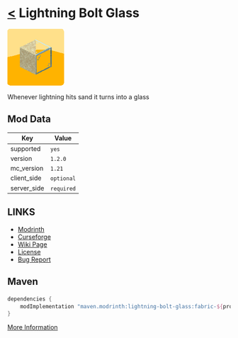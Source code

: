 # [<](../README.md) Lightning Bolt Glass

![alt](icon.png)

Whenever lightning hits sand it turns into a glass

## Mod Data

| Key         | Value      |
|-------------|------------|
| supported   | `yes`      |
| version     | `1.2.0 `   |
| mc_version  | `1.21`     |
| client_side | `optional` |
| server_side | `required` |

## LINKS
- [Modrinth](https://modrinth.com/mod/lightning-bolt-glass)
- [Curseforge](https://curseforge.com/minecraft/mc-mods/lightning-bolt-glass)
- [Wiki Page](https://github.com/legopitstop/Fabric/wiki/Lightning_Bolt_Glass)
- [License](https://legopitstop.weebly.com/license.html)
- [Bug Report](https://github.com/legopitstop/Fabric/issues)

## Maven
```gradle
dependencies {
    modImplementation "maven.modrinth:lightning-bolt-glass:fabric-${project.lightningboltglass_version}"
}
```
[More Information](https://docs.modrinth.com/docs/tutorials/maven/)
